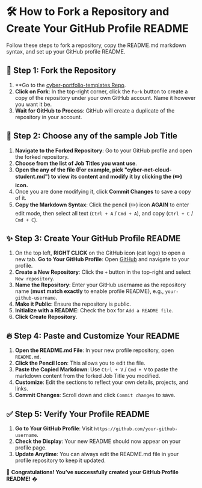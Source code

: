 # 🛠️ How to Fork a Repository and Create Your GitHub Profile README

Follow these steps to fork a repository, copy the README.md markdown syntax, and set up your GitHub profile README.

## 🚀 Step 1: Fork the Repository
1. **Go to the [cyber-portfolio-templates Repo](README.md).
2. **Click on Fork**: In the top-right corner, click the `Fork` button to create a copy of the repository under your own GitHub account. Name it however you want it be.
3. **Wait for GitHub to Process**: GitHub will create a duplicate of the repository in your account.

## 📝 Step 2: Choose any of the sample Job Title
1. **Navigate to the Forked Repository**: Go to your GitHub profile and open the forked repository.
2. **Choose from the list of Job Titles you want use**.
3. **Open the any of the file (For example, pick "cyber-net-cloud-student.md") to view its content and modify it by clicking the (✏️) icon.**
4. Once you are done modifying it, click **Commit Changes** to save a copy of it.
5. **Copy the Markdown Syntax**: Click the pencil (✏️) icon **AGAIN** to enter edit mode, then select all text (`Ctrl + A` / `Cmd + A`), and copy (`Ctrl + C` / `Cmd + C`).

## ✨ Step 3: Create Your GitHub Profile README
1. On the top left, **RIGHT CLICK** on the GitHub icon (cat logo) to open a new tab. **Go to Your GitHub Profile**: Open [GitHub](https://github.com/) and navigate to your profile.
2. **Create a New Repository**: Click the `+` button in the top-right and select `New repository`.
3. **Name the Repository**: Enter your GitHub username as the repository name (**must match exactly** to enable profile README), e.g., `your-github-username`.
4. **Make it Public**: Ensure the repository is public.
5. **Initialize with a README**: Check the box for `Add a README file`.
6. **Click Create Repository**.

## 🔥 Step 4: Paste and Customize Your README
1. **Open the README.md File**: In your new profile repository, open `README.md`.
2. **Click the Pencil Icon**: This allows you to edit the file.
3. **Paste the Copied Markdown**: Use `Ctrl + V` / `Cmd + V` to paste the markdown content from the forked Job Title you modified.
4. **Customize**: Edit the sections to reflect your own details, projects, and links.
5. **Commit Changes**: Scroll down and click `Commit changes` to save.

## ✅ Step 5: Verify Your Profile README
1. **Go to Your GitHub Profile**: Visit `https://github.com/your-github-username`.
2. **Check the Display**: Your new README should now appear on your profile page.
3. **Update Anytime**: You can always edit the README.md file in your profile repository to keep it updated.

🎉 **Congratulations! You’ve successfully created your GitHub Profile README!** �
